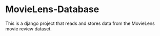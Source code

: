 # MovieLens-Database
This is a django project that reads and stores data from the MovieLens movie review dataset.
